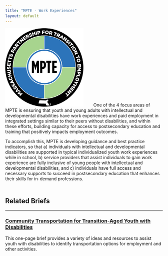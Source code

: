 ```yaml
---
title: "MPTE - Work Experiences"
layout: default
---
```


<p><img src="/img/MPTE_logo.png" alt="MPTE" class="img-fluid float-left" style="max-width:250px; padding-right:2em;" > One of the 4 focus areas of MPTE is ensuring that youth and young adults with intellectual and developmental disabilities have work experiences and paid employment in integrated settings similar to their peers without disabilities, and within these efforts, building capacity for access to postsecondary education and training that positively impacts employment outcomes.</p> 

<p>To accomplish this, MPTE is developing guidance and best practice indicators, so that a) individuals with intellectual and developmental disabilities are supported in typical individualized youth work experiences while in school, b) service providers that assist individuals to gain work experience are fully inclusive of young people with intellectual and developmental disabilities, and c) individuals have full access and necessary supports to succeed in postsecondary education that enhances their skills for in-demand professions.
</p>
<h2 style="clear:both;padding-top:1em;">Related Briefs</h2>
<hr>
<h3><a href="/files/community_transportation_F.pdf">Community Transportation for Transition-Aged Youth with Disabilities</a></h3>
<p>This one-page brief provides a variety of ideas and resources to assist youth with disabilities to identify transportation options for employment and other activities.</p>
